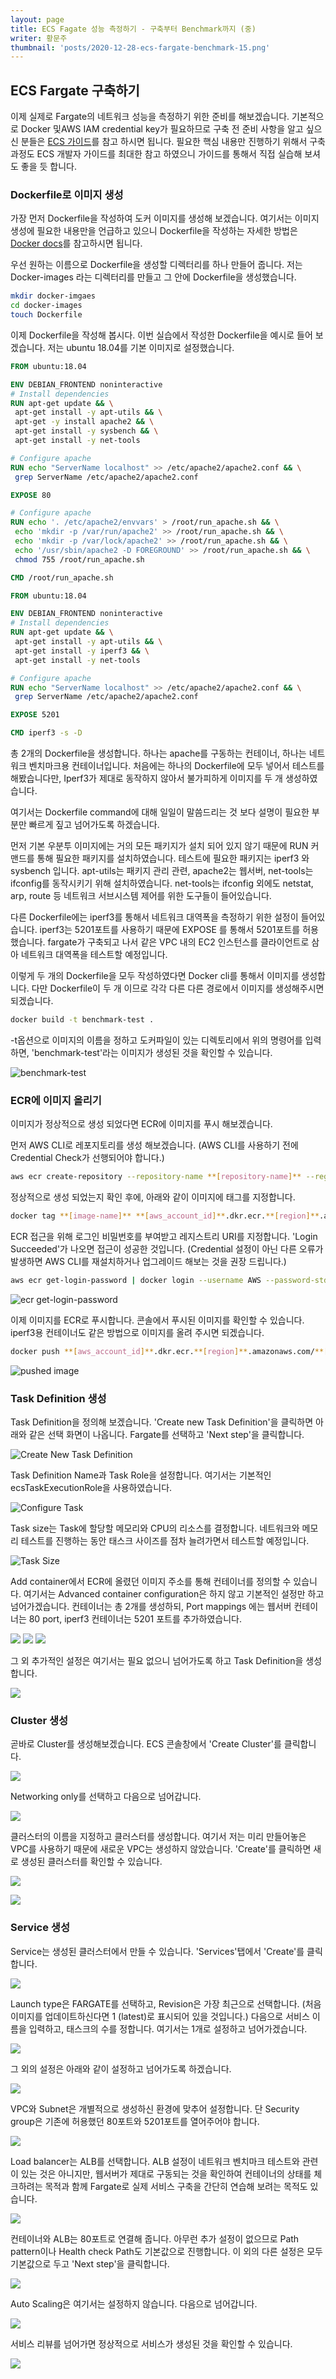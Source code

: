 ```yaml
---
layout: page
title: ECS Fagate 성능 측정하기 - 구축부터 Benchmark까지 (중)
writer: 황문주
thumbnail: 'posts/2020-12-28-ecs-fargate-benchmark-15.png'
---
```


## ECS Fargate 구축하기

이제 실제로 Fargate의 네트워크 성능을 측정하기 위한 준비를 해보겠습니다. 기본적으로 Docker 및AWS IAM credential key가 필요하므로 구축 전 준비 사항을 알고 싶으신 분들은 [ECS 가이드](https://docs.aws.amazon.com/ko_kr/AmazonECS/latest/developerguide/get-set-up-for-amazon-ecs.html)를 참고 하시면 됩니다. 필요한 핵심 내용만 진행하기 위해서 구축 과정도 ECS 개발자 가이드를 최대한 참고 하였으니 가이드를 통해서 직접 실습해 보셔도 좋을 듯 합니다.

### Dockerfile로 이미지 생성

가장 먼저 Dockerfile을 작성하여 도커 이미지를 생성해 보겠습니다. 여기서는 이미지 생성에 필요한 내용만을 언급하고 있으니 Dockerfile을 작성하는 자세한 방법은 [Docker docs](https://docs.docker.com/engine/reference/builder/)를 참고하시면 됩니다.

우선 원하는 이름으로 Dockerfile을 생성할 디렉터리를 하나 만들어 줍니다. 저는 Docker-images 라는 디렉터리를 만들고 그 안에 Dockerfile을 생성했습니다.

```bash
mkdir docker-imgaes
cd docker-images
touch Dockerfile
```

이제 Dockerfile을 작성해 봅시다. 이번 실습에서 작성한 Dockerfile을 예시로 들어 보겠습니다. 저는 ubuntu 18.04를 기본 이미지로 설정했습니다.

```Dockerfile
FROM ubuntu:18.04

ENV DEBIAN_FRONTEND noninteractive
# Install dependencies
RUN apt-get update && \
 apt-get install -y apt-utils && \
 apt-get -y install apache2 && \
 apt-get install -y sysbench && \
 apt-get install -y net-tools

# Configure apache
RUN echo "ServerName localhost" >> /etc/apache2/apache2.conf && \
 grep ServerName /etc/apache2/apache2.conf

EXPOSE 80

# Configure apache
RUN echo '. /etc/apache2/envvars' > /root/run_apache.sh && \
 echo 'mkdir -p /var/run/apache2' >> /root/run_apache.sh && \
 echo 'mkdir -p /var/lock/apache2' >> /root/run_apache.sh && \
 echo '/usr/sbin/apache2 -D FOREGROUND' >> /root/run_apache.sh && \
 chmod 755 /root/run_apache.sh

CMD /root/run_apache.sh
```

```Dockerfile
FROM ubuntu:18.04

ENV DEBIAN_FRONTEND noninteractive
# Install dependencies
RUN apt-get update && \
 apt-get install -y apt-utils && \
 apt-get install -y iperf3 && \
 apt-get install -y net-tools

# Configure apache
RUN echo "ServerName localhost" >> /etc/apache2/apache2.conf && \
 grep ServerName /etc/apache2/apache2.conf

EXPOSE 5201

CMD iperf3 -s -D
```

총 2개의 Dockerfile을 생성합니다. 하나는 apache를 구동하는 컨테이너, 하나는 네트워크 벤치마크용 컨테이너입니다. 처음에는 하나의 Dockerfile에  모두 넣어서 테스트를 해봤습니다만, Iperf3가 제대로 동작하지 않아서 불가피하게 이미지를 두 개 생성하였습니다.

여기서는 Dockerfile command에 대해 일일이 말씀드리는 것 보다 설명이 필요한 부분만 빠르게 짚고 넘어가도록 하겠습니다.

먼저 기본 우분투 이미지에는 거의 모든 패키지가 설치 되어 있지 않기 때문에 RUN 커맨드를 통해 필요한 패키지를 설치하였습니다. 테스트에 필요한 패키지는 iperf3 와 sysbench 입니다. apt-utils는 패키지 관리 관련, apache2는 웹서버, net-tools는 ifconfig를 동작시키기 위해 설치하였습니다. net-tools는 ifconfig 외에도 netstat, arp, route 등 네트워크 서브시스템 제어를 위한 도구들이 들어있습니다.

다른 Dockerfile에는 iperf3를 통해서 네트워크 대역폭을 측정하기 위한 설정이 들어있습니다. iperf3는 5201포트를 사용하기 때문에 EXPOSE 를 통해서 5201포트를 허용 했습니다. fargate가 구축되고 나서 같은 VPC 내의 EC2 인스턴스를 클라이언트로 삼아 네트워크 대역폭을 테스트할 예정입니다.

이렇게 두 개의 Dockerfile을 모두 작성하였다면 Docker cli를 통해서 이미지를 생성합니다. 다만 Dockerfile이 두 개 이므로 각각 다른 다른 경로에서 이미지를 생성해주시면 되겠습니다.

```bash
docker build -t benchmark-test .
```

-t옵션으로 이미지의 이름을 정하고 도커파일이 있는 디렉토리에서 위의 명령어를 입력하면, 'benchmark-test'라는 이미지가 생성된 것을 확인할 수 있습니다.

![benchmark-test](/assets/image/posts/2020-12-28-ecs-fargate-benchmark-12.png)

### ECR에 이미지 올리기

이미지가 정상적으로 생성 되었다면 ECR에 이미지를 푸시 해보겠습니다.

먼저 AWS CLI로 레포지토리를 생성 해보겠습니다. (AWS CLI를 사용하기 전에 Credential Check가 선행되어야 합니다.)

```bash
aws ecr create-repository --repository-name **[repository-name]** --region **[region-name]**
```

정상적으로 생성 되었는지 확인 후에, 아래와 같이 이미지에 태그를 지정합니다.

```bash
docker tag **[image-name]** **[aws_account_id]**.dkr.ecr.**[region]**.amazonaws.com/**[repository-name]**
```

ECR 접근을 위해 로그인 비밀번호를 부여받고 레지스트리 URI를 지정합니다. 'Login Succeeded'가 나오면 접근이 성공한 것입니다. (Credential 설정이 아닌 다른 오류가 발생하면 AWS CLI를 재설치하거나 업그레이드 해보는 것을 권장 드립니다.)

```bash
aws ecr get-login-password | docker login --username AWS --password-stdin **[aws_account_id]**.dkr.ecr.**[region]**.amazonaws.com
```

![ecr get-login-password](/assets/image/posts/2020-12-28-ecs-fargate-benchmark-13.png)

이제 이미지를 ECR로 푸시합니다. 콘솔에서 푸시된 이미지를 확인할 수 있습니다. iperf3용 컨테이너도 같은 방법으로 이미지를 올려 주시면 되겠습니다.

```bash
docker push **[aws_account_id]**.dkr.ecr.**[region]**.amazonaws.com/**[repository-name]**
```

![pushed image](/assets/image/posts/2020-12-28-ecs-fargate-benchmark-14.png)

### Task Definition 생성

Task Definition을 정의해 보겠습니다. 'Create new Task Definition'을 클릭하면 아래와 같은 선택 화면이 나옵니다. Fargate를 선택하고 'Next step'을 클릭합니다.

![Create New Task Definition](/assets/image/posts/2020-12-28-ecs-fargate-benchmark-15.png)

Task Definition Name과 Task Role을 설정합니다.  여기서는 기본적인 ecsTaskExecutionRole을 사용하였습니다.

![Configure Task](/assets/image/posts/2020-12-28-ecs-fargate-benchmark-16.png)

Task size는 Task에 할당할 메모리와 CPU의 리소스를 결정합니다. 네트워크와 메모리 테스트를 진행하는 동안 태스크 사이즈를 점차 늘려가면서 테스트할 예정입니다.

![Task Size](/assets/image/posts/2020-12-28-ecs-fargate-benchmark-17.png)

Add container에서 ECR에 올렸던 이미지 주소를 통해 컨테이너를 정의할 수 있습니다. 여기서는 Advanced container configuration은 하지 않고 기본적인 설정만 하고 넘어가겠습니다. 컨테이너는 총 2개를 생성하되, Port mappings 에는 웹서버 컨테이너는 80 port, iperf3 컨테이너는 5201 포트를 추가하였습니다.

![](/assets/image/posts/2020-12-28-ecs-fargate-benchmark-18.png)
![](/assets/image/posts/2020-12-28-ecs-fargate-benchmark-19.png)
![](/assets/image/posts/2020-12-28-ecs-fargate-benchmark-20.png)

그 외 추가적인 설정은 여기서는 필요 없으니 넘어가도록 하고 Task Definition을 생성합니다.

![](/assets/image/posts/2020-12-28-ecs-fargate-benchmark-21.png)

### Cluster 생성

곧바로 Cluster를 생성해보겠습니다. ECS 콘솔창에서 'Create Cluster'를 클릭합니다.

![](/assets/image/posts/2020-12-28-ecs-fargate-benchmark-22.png)

Networking only를 선택하고 다음으로 넘어갑니다.

![](/assets/image/posts/2020-12-28-ecs-fargate-benchmark-23.png)

클러스터의 이름을 지정하고 클러스터를 생성합니다. 여기서 저는 미리 만들어놓은 VPC를 사용하기 때문에 새로운 VPC는 생성하지 않았습니다. 'Create'를 클릭하면 새로 생성된 클러스터를 확인할 수 있습니다.

![](/assets/image/posts/2020-12-28-ecs-fargate-benchmark-24.png)

![](/assets/image/posts/2020-12-28-ecs-fargate-benchmark-25.png)

### Service 생성

Service는 생성된 클러스터에서 만들 수 있습니다. 'Services'탭에서 'Create'를 클릭합니다.

![](/assets/image/posts/2020-12-28-ecs-fargate-benchmark-26.png)

Launch type은 FARGATE를 선택하고, Revision은 가장 최근으로 선택합니다. (처음 이미지를 업데이트하신다면 1 (latest)로 표시되어 있을 것입니다.) 다음으로 서비스 이름을 입력하고, 태스크의 수를 정합니다. 여기서는 1개로 설정하고 넘어가겠습니다.

![](/assets/image/posts/2020-12-28-ecs-fargate-benchmark-27.png)

그 외의 설정은 아래와 같이 설정하고 넘어가도록 하겠습니다.

![](/assets/image/posts/2020-12-28-ecs-fargate-benchmark-28.png)

VPC와 Subnet은 개별적으로 생성하신 환경에 맞추어 설정합니다. 단 Security group은 기존에 허용했던 80포트와 5201포트를 열어주어야 합니다.

![](/assets/image/posts/2020-12-28-ecs-fargate-benchmark-29.png)

Load balancer는 ALB를 선택합니다. ALB 설정이 네트워크 벤치마크 테스트와 관련이 있는 것은 아니지만, 웹서버가 제대로 구동되는 것을 확인하여 컨테이너의 상태를 체크하려는 목적과 함께 Fargate로 실제 서비스 구축을 간단히 연습해 보려는 목적도 있습니다.

![](/assets/image/posts/2020-12-28-ecs-fargate-benchmark-30.png)

컨테이너와 ALB는 80포트로 연결해 줍니다. 아무런 추가 설정이 없으므로 Path pattern이나 Health check Path도 기본값으로 진행합니다. 이 외의 다른 설정은 모두 기본값으로 두고 'Next step'을 클릭합니다.

![](/assets/image/posts/2020-12-28-ecs-fargate-benchmark-31.png)

Auto Scaling은 여기서는 설정하지 않습니다. 다음으로 넘어갑니다.

![](/assets/image/posts/2020-12-28-ecs-fargate-benchmark-32.png)

서비스 리뷰를 넘어가면 정상적으로 서비스가 생성된 것을 확인할 수 있습니다.

![](/assets/image/posts/2020-12-28-ecs-fargate-benchmark-33.png)
